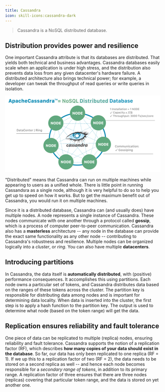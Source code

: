 ```yaml
---
title: Cassandra
icon: skill-icons:cassandra-dark
---
```


> Cassandra is a NoSQL distributed database.

## Distribution provides power and resilience

One important Cassandra attribute is that its databases are distributed. That yields both technical and business advantages.
Cassandra databases easily scale when an application is under high stress, and the distribution also prevents data loss from
any given datacenter's hardware failure. A distributed architecture also brings technical power;
for example, a developer can tweak the throughput of read queries or write queries in isolation.

![distribution](cassandra/image.png)

"Distributed" means that Cassandra can run on multiple machines while appearing to users as a unified whole.
There is little point in running Cassandsra as a single node, although it is very helpful to do so to help
you get up to speed on how it works. But to get the maximum benefit out of Cassandra, you would run it on multiple machines.

Since it is a distributed database, Cassandra can (and usually does) have multiple nodes. A node represents a single instance of Cassandra.
These nodes communicate with one another through a protocol called **gossip**, which is a process of computer peer-to-peer communication.
Cassandra also has a **masterless** architecture -- any node in the database can provide the exact same functionality as any other node --
contributing to Cassandra's robustness and resilience.
Multiple nodes can be organized logically into a _cluster_, or _ring_.
You can also have multiple **datacenters**.

## Introducing partitions

In Cassandra, the data itself is **automatically distributed**, with (positive) performance consequences.
It accomplishes this using partitions. Each node owns a particular set of tokens, and Cassandra distributes
data based on the ranges of these tokens across the cluster. The partition key is responsible for distributing
data among nodes and is important for determining data locality. When data is inserted into the cluster,
the first step is to apply a hash function to the partition key.
The output is used to determine what node (based on the token range) will get the data.

## Replication ensures reliability and fault tolerance

One piece of data can be replicated to multiple (replica) nodes, ensuring reliability and fault tolerance.
Cassandra supports the notion of a replication factor (RF), which describes **how many copies of your data should exist in the database**.
So far, our data has only been replicated to one replica (RF = 1). If we up this to a replication factor of two (RF = 2), the data
needs to be stored on a second replica as well -- and hence each node becomes responsible for a _secondary range of tokens_,
in addition to its primary range. A replication factor of three ensures that there are three nodes (replicas) covering
that particular token range, and the data is stored on yet another one.
